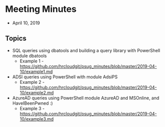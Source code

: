 # Meeting Minutes
* April 10, 2019

## Topics

  * SQL queries using dbatools and building a query library with PowerShell module dbatools
    * Example 1 - https://github.com/hrcloudgit/psug_minutes/blob/master/2019-04-10/example1.md
  * ADSI queries using PowerShell with module AdsiPS
    * Example 2 - https://github.com/hrcloudgit/psug_minutes/blob/master/2019-04-10/example2.md
  * AzureAD queries using PowerShell module AzureAD and MSOnline, and HaveIBeenPwned :)
    * Example 3 - https://github.com/hrcloudgit/psug_minutes/blob/master/2019-04-10/example3.md
